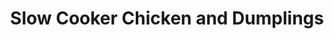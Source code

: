 ---
title: Slow Cooker Chicken and Dumplings
description:
tags: family entree
source:
yield: 
ingredients: 
- 4 skinless, boneless chicken breasts
- 2 Tbs butter
- 2 (10.75oz) cans condensed cream of chicken soup
- 1 onion, finely chopped
- 2 (10oz) cans biscuit dough, torn into pieces
instructions: 
- Place chicken, butter, soup, and onion in slow cooker. Fill with enough water to submerge all content
- Cover and cook for 5-6 hours on high
- About 30 minutes before serving, place torn biscuit dough in the slow cooker. Cook until dough is cooked through
---